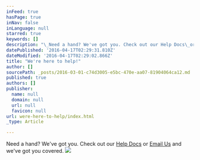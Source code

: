 ```yaml
---
inFeed: true
hasPage: true
inNav: false
inLanguage: null
starred: true
keywords: []
description: "\_Need a hand? We've got you. Check out our Help Docs\_or Email Us\_and we've got you covered."
datePublished: '2016-04-17T02:29:31.810Z'
dateModified: '2016-04-17T02:29:02.866Z'
title: "We're here to help!"
author: []
sourcePath: _posts/2016-03-01-c74d3005-e5bc-470e-aa07-81904064ca12.md
published: true
authors: []
publisher:
  name: null
  domain: null
  url: null
  favicon: null
url: were-here-to-help/index.html
_type: Article

---
```

Need a hand? We've got you. Check out our [Help Docs][0] or [Email Us][1] and we've got you covered.
![](https://s3-us-west-2.amazonaws.com/the-grid-img/p/5773ccc43938197840120ff66aca1585febb7d88.jpg)

[0]: http://help.thegrid.io/
[1]: mailto:support@thegrid.io